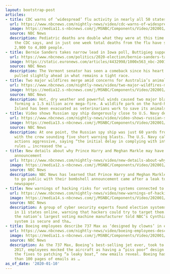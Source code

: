 ```yaml
---
layout: bootstrap-post
articles:
- title: CDC warns of ‘widespread’ flu activity in nearly all 50 states
  url: https://www.nbcnews.com/nightly-news/video/cdc-warns-of-widespread-flu-activity-in-nearly-all-50-states-76456517903
  image: https://media11.s-nbcnews.com/j/MSNBC/Components/Video/202001/nn_jto_flu_season_numbers_dangers_200110_1920x1080.nbcnews-fp-1200-630.jpg
  source: NBC News
  description: Pediatric deaths are double what they were at this time last year,
    the CDC says, and in just one week total deaths from the flu have spiked from
    2,900 to 4,800 people.
- title: Bernie Sanders takes narrow lead in Iowa poll, Buttigieg support slips
  url: https://www.nbcnews.com/politics/2020-election/bernie-sanders-takes-narrow-lead-iowa-poll-buttigieg-support-slips-n1113966
  image: https://static.euronews.com/articles/4432998/1000x563_nbc-200110-bernie-sanders-al-0838_7f04fa5e1a5f95c1bbbcd4be2f6544ad.jpg
  source: NBC News
  description: The Vermont senator has seen a comeback since his heart attack and
    pulled slightly ahead in what remains a tight race.
- title: Two major wildfires merge amid concerns for Australia’s animals
  url: https://www.nbcnews.com/nightly-news/video/two-major-wildfires-merge-amid-concerns-for-australia-s-animals-76457029538
  image: https://media12.s-nbcnews.com/j/MSNBC/Components/Video/202001/jfr_thumb.nbcnews-fp-1200-630.jpg
  source: NBC News
  description: Hot, dry weather and powerful winds caused two major blazes to merge,
    forming a 1.5 million acre mega-fire. A wildlife park on the hard-hit Kangaroo
    Island has been evacuated as veterinarians work to save its animals.
- title: Video shows Russian spy ship dangerously close to U.S. Navy destroyer
  url: https://www.nbcnews.com/nightly-news/video/video-shows-russian-spy-ship-dangerously-close-to-u-s-navy-destroyer-76457541525
  image: https://media13.s-nbcnews.com/j/MSNBC/Components/Video/202001/nn_cku_us_warship_faces_russian_aggression_200110_1920x1080.nbcnews-fp-1200-630.jpg
  source: NBC News
  description: At one point, the Russian spy ship was just 60 yards from the USS Farragut,
    with the crew sounding five short warning blasts. The U.S. Navy called the Russian
    actions aggressive, saying “the initial delay in complying with international
    rules … increased the …
- title: New details about why Prince Harry and Meghan Markle may have rushed their
    announcement
  url: https://www.nbcnews.com/nightly-news/video/new-details-about-why-prince-harry-and-meghan-markle-may-have-rushed-their-announcement-76456005793
  image: https://media12.s-nbcnews.com/j/MSNBC/Components/Video/202001/nn_ksi_royal_family_fallout_200110_1920x1080.nbcnews-fp-1200-630.jpg
  source: NBC News
  description: NBC News has learned that Prince Harry and Meghan Markle’s decision
    to go public with their bombshell announcement came after a leak to a tabloid
    newspaper.
- title: New warnings of hacking risks for voting systems connected to the internet
  url: https://www.nbcnews.com/nightly-news/video/new-warnings-of-hacking-risks-for-voting-systems-connected-to-the-internet-76456005785
  image: https://media14.s-nbcnews.com/j/MSNBC/Components/Video/202001/nn_cmc_hacking_voting_machines_200110_1920x1080.nbcnews-fp-1200-630.jpg
  source: NBC News
  description: A group of cyber security experts found election systems in some precincts
    in 11 states online, warning that hackers could try to target them. The CEO of
    the nation’s largest voting machine manufacturer told NBC’s Cynthia McFadden the
    system is secure and tha…
- title: Boeing employees describe 737 Max as ‘designed by clowns’ in emails
  url: https://www.nbcnews.com/nightly-news/video/boeing-employees-describe-737-max-as-designed-by-clowns-in-emails-76456517774
  image: https://media11.s-nbcnews.com/j/MSNBC/Components/Video/202001/nn_sgo_boeing_documents_mock_737max_200110_1920x1080.nbcnews-fp-1200-630.jpg
  source: NBC News
  description: As the 737 Max, Boeing’s best-selling jet ever, took to the skies in
    2017, employees mocked the aircraft as having a “piss poor” design and compared
    the fixes to patching “a leaky boat,” new emails reveal. Boeing has released more
    than 100 pages of emails as …
as_of_date: '2020-01-10'
---
```


